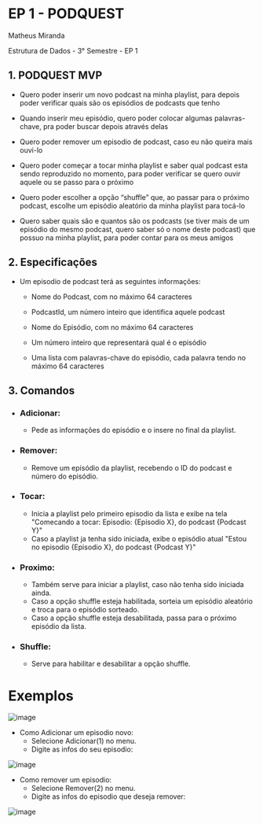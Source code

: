 # **EP 1 - PODQUEST**

Matheus Miranda

Estrutura de Dados - 3° Semestre - EP 1

## 1. **PODQUEST MVP**

  * Quero poder inserir um novo podcast na minha playlist, para depois poder verificar quais são os episódios de podcasts que tenho

  * Quando inserir meu episódio, quero poder colocar algumas palavras-chave, pra poder buscar depois através delas

  * Quero poder remover um episodio de podcast, caso eu não queira mais ouvi-lo

  * Quero poder começar a tocar minha playlist e saber qual podcast esta sendo reproduzido no momento, para poder verificar se quero ouvir aquele ou se passo para o próximo 

  * Quero poder escolher a opção “shuffle” que, ao passar para o próximo podcast, escolhe um episódio aleatório da minha playlist para tocá-lo

  * Quero saber quais são e quantos são os podcasts (se tiver mais de um episódio do mesmo podcast, quero saber só o nome deste podcast) que possuo na minha playlist, para poder contar para os meus amigos

## 2. **Especificações**

  * Um episodio de podcast terá as seguintes informações:
  
      * Nome do Podcast, com no máximo 64 caracteres
      
      * PodcastId, um número inteiro que identifica aquele podcast
      
      * Nome do Episódio, com no máximo 64 caracteres
      
      * Um número inteiro que representará qual é o episódio 
      
      * Uma lista com palavras-chave do episódio, cada palavra tendo no máximo 64 caracteres

## 3. **Comandos**

  * ### Adicionar: 
    * Pede as informações do episódio e o insere no final da playlist.

  * ### Remover:
    * Remove um episódio da playlist, recebendo o ID do podcast e número do episódio.

  * ### Tocar:
    * Inicia a playlist pelo primeiro episodio da lista e exibe na tela "Comecando a tocar: Episodio: {Episodio X}, do podcast {Podcast Y}"
    * Caso a playlist ja tenha sido iniciada, exibe o episódio atual "Estou no episodio {Episodio X}, do podcast {Podcast Y}"

  * ### Proximo:
    * Também serve para iniciar a playlist, caso não tenha sido iniciada ainda.
    * Caso a opção shuffle esteja habilitada, sorteia um episódio aleatório e troca para o episódio sorteado.
    * Caso a opção shuffle esteja desabilitada, passa para o próximo episódio da lista.

  * ### Shuffle:
    * Serve para habilitar e desabilitar a opção shuffle.

# **Exemplos**
![image](https://user-images.githubusercontent.com/75645010/162817124-16514912-00c2-4a12-9831-6a010a8a2644.png)
  - Como Adicionar um episodio novo:
    - Selecione Adicionar(1) no menu.
    - Digite as infos do seu episodio:

  ![image](https://user-images.githubusercontent.com/75645010/162817751-30ca8dd0-e36e-4d06-99a0-be6783e1b6fb.png)

  - Como remover um episodio:
    - Selecione Remover(2) no menu.
    - Digite as infos do episodio que deseja remover:
    
  ![image](https://user-images.githubusercontent.com/75645010/162818059-f7bc3d7a-f6f7-41a2-b0a6-4aefc8c4b2f4.png)
  
  
